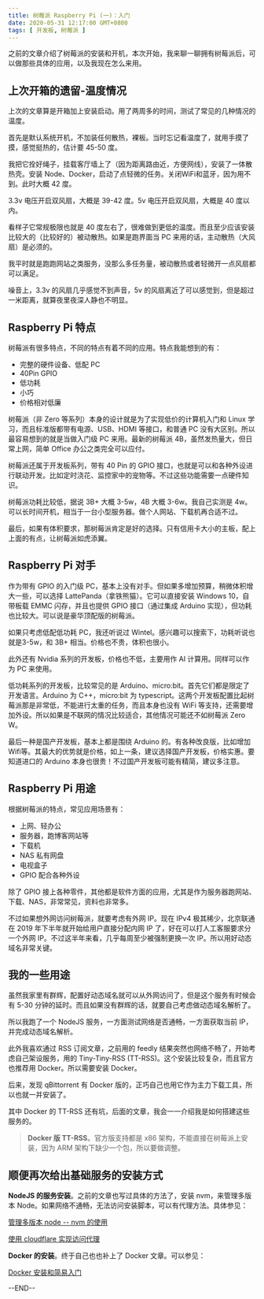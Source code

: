 ```yaml
---
title: 树莓派 Raspberry Pi (一)：入门
date: 2020-05-31 12:17:00 GMT+0800
tags: [ 开发板, 树莓派 ]
---
```


之前的文章介绍了树莓派的安装和开机，本次开始，我来聊一聊拥有树莓派后，可以做那些具体的应用，以及我现在怎么来用。

<!-- truncate -->

## 上次开箱的遗留-温度情况

上次的文章算是开箱加上安装启动。用了两周多的时间，测试了常见的几种情况的温度。

首先是默认系统开机，不加装任何散热，裸板。当时忘记看温度了，就用手摸了摸，感觉挺热的，估计要 45-50 度。

我把它拴好绳子，挂载客厅墙上了（因为距离路由近，方便网线），安装了一体散热壳。安装 Node、Docker，启动了点轻微的任务。关闭WiFi和蓝牙，因为用不到。此时大概 42 度。

3.3v 电压开启双风扇，大概是 39-42 度。5v 电压开启双风扇，大概是 40 度以内。

看样子它常规极限也就是 40 度左右了，很难做到更低的温度。而且至少应该安装比较大的（比较好的）被动散热。如果是跑界面当 PC 来用的话，主动散热（大风扇）是必须的。

我平时就是跑跑网站之类服务，没那么多任务量，被动散热或者轻微开一点风扇都可以满足。

噪音上，3.3v 的风扇几乎感觉不到声音，5v 的风扇离近了可以感觉到，但是超过一米距离，就算夜里夜深人静也不明显。

## Raspberry Pi 特点

树莓派有很多特点，不同的特点有着不同的应用。特点我能想到的有：

* 完整的硬件设备、低配 PC
* 40Pin GPIO
* 低功耗
* 小巧
* 价格相对低廉

树莓派（非 Zero 等系列）本身的设计就是为了实现低价的计算机入门和 Linux 学习，而且标准版都带有电源、USB、HDMI 等接口，和普通 PC 没有大区别。所以最容易想到的就是当做入门级 PC 来用。最新的树莓派 4B，虽然发热量大，但日常上网，简单 Office 办公之类完全可以应付。

树莓派还属于开发板系列，带有 40 Pin 的 GPIO 接口，也就是可以和各种外设进行联动开发。比如定时浇花、监控家中的宠物等。不过这些功能需要一点硬件知识。

树莓派功耗比较低，据说 3B+ 大概 3-5w，4B 大概 3-6w。我自己实测是 4w。可以长时间开机，相当于一台小型服务器。做个人网站、下载机再合适不过。

最后，如果有体积要求，那树莓派肯定是好的选择。只有信用卡大小的主板，配上上面的有点，让树莓派如虎添翼。

## Raspberry Pi 对手

作为带有 GPIO 的入门级 PC，基本上没有对手。但如果多增加预算，稍微体积增大一些，可以选择 LattePanda（拿铁熊猫）。它可以直接安装 Windows 10，自带板载 EMMC 闪存，并且也提供 GPIO 接口（通过集成 Arduino 实现），但功耗也比较大。可以说是豪华顶配版的树莓派。

如果只考虑低配低功耗 PC，我还听说过 Wintel。感兴趣可以搜索下，功耗听说也就是3-5w，和 3B+ 相当。价格也不贵，体积也很小。

此外还有 Nvidia 系列的开发板，价格也不低，主要用作 AI 计算用。同样可以作为 PC 来使用。

低功耗系列的开发板，比较常见的是 Arduino、micro:bit。首先它们都是限定了开发语言。Arduino 为 C++，micro:bit 为 typescript。这两个开发板配置比起树莓派那是非常低，不能进行太重的任务，而且本身也没有 WiFi 等支持，还需要增加外设。所以如果是不联网的情况比较适合，其他情况可能还不如树莓派 Zero W。

最后一种是国产开发板，基本上都是围绕 Arduino 的。有各种改良版，比如增加 Wifi等。其最大的优势就是价格，如上一条，建议选择国产开发板，价格实惠。要知道进口的 Arduino 本身也很贵！不过国产开发板可能有精简，建议多注意。

## Raspberry Pi 用途

根据树莓派的特点，常见应用场景有：

* 上网、轻办公
* 服务器，跑博客网站等
* 下载机
* NAS 私有网盘
* 电视盒子
* GPIO 配合各种外设

除了 GPIO 接上各种零件，其他都是软件方面的应用，尤其是作为服务器跑网站、下载、NAS，非常常见，资料也非常多。

不过如果想外网访问树莓派，就要考虑有外网 IP。现在 IPv4 极其稀少，北京联通在 2019 年下半年就开始给用户直接分配内网 IP 了，好在可以打人工客服要求分一个外网 IP。不过这半年来看，几乎每周至少被强制更换一次 IP。所以用好动态域名非常关键。

## 我的一些用途

虽然我家里有群辉，配置好动态域名就可以从外网访问了，但是这个服务有时候会有 5-30 分钟的延时。而且如果没有群辉的话，就要自己考虑做动态域名解析了。

所以我跑了一个 NodeJS 服务，一方面测试网络是否通畅，一方面获取当前 IP，并完成动态域名解析。

此外我喜欢通过 RSS 订阅文章，之前用的 feedly 结果突然也网络不畅了，开始考虑自己架设服务，用的 Tiny-Tiny-RSS (TT-RSS)。这个安装比较复杂，而且官方也推荐用 Docker。所以需要安装 Docker。

后来，发现 qBittorrent 有 Docker 版的，正巧自己也用它作为主力下载工具，所以也就一并安装了。

其中 Docker 的 TT-RSS 还有坑，后面的文章，我会一一介绍我是如何搭建这些服务的。

> **Docker 版 TT-RSS**。官方版支持都是 x86 架构，不能直接在树莓派上安装，因为 ARM 架构下缺少一个包，所以要做调整。

## 顺便再次给出基础服务的安装方式

**NodeJS 的服务安装**。之前的文章也写过具体的方法了，安装 nvm，来管理多版本 Node。如果网络不通畅，无法访问安装脚本，可以有代理方法。具体参见：

[管理多版本 node -- nvm 的使用](/blog/2020/03/13/nvm)

[使用 cloudflare 实现访问代理](/blog/2020/03/14/cloudflare-proxy)

**Docker 的安装**。终于自己也也补上了 Docker 文章。可以参见：

[Docker 安装和简易入门](/blog/2020/05/23/docker)

--END--
